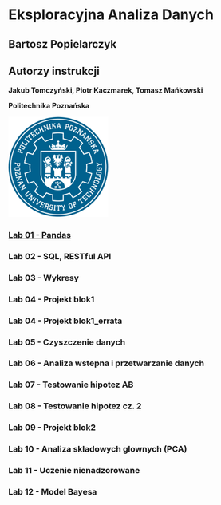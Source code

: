 # Eksploracyjna Analiza Danych
## Bartosz Popielarczyk
## Autorzy instrukcji
**Jakub Tomczyński, Piotr Kaczmarek, Tomasz Mańkowski**

**Politechnika Poznańska** 

<img src="./pp_logo.png" alt="logo_pp" width="200"/>

### [Lab 01 - Pandas](https://jug.put.poznan.pl/lab-ead/Lab%2001%20-%20Pandas.html)
###	Lab 02 - SQL, RESTful API
### Lab 03 - Wykresy
### Lab 04 - Projekt blok1
### Lab 04 - Projekt blok1_errata
### Lab 05 - Czyszczenie danych
### Lab 06 - Analiza wstepna i przetwarzanie danych
### Lab 07 - Testowanie hipotez AB
### Lab 08 - Testowanie hipotez cz. 2
### Lab 09 - Projekt blok2
### Lab 10 - Analiza skladowych glownych (PCA)
### Lab 11 - Uczenie nienadzorowane
### Lab 12 - Model Bayesa
